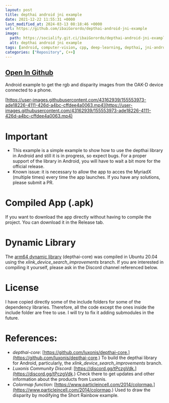 ```yaml
---
layout: post
title: depthai android jni example
date: 2021-12-22 11:55:31 +0000
last_modified_at: 2024-03-13 08:18:46 +0000
url: https://github.com/ibaiGorordo/depthai-android-jni-example
image:
  path: https://socialify.git.ci/ibaiGorordo/depthai-android-jni-example/image?&forks=1&issues=1&language=1&name=1&owner=1&stargazers=1&theme=Light
  alt: depthai android jni example
tags: [android, computer-vision, cpp, deep-learning, depthai, jni-android, object-detection]
categories: ["Repository", C++]
---
```


## [Open In Github](https://github.com/ibaiGorordo/depthai-android-jni-example)

 Android example to get the rgb and disparity images from the OAK-D device connected to a phone.

[https://user-images.githubusercontent.com/43162939/155553973-ade18226-4111-426d-a4bc-cffdee4a0063.mp4](https://user-images.githubusercontent.com/43162939/155553973-ade18226-4111-426d-a4bc-cffdee4a0063.mp4)


# Important
- This example is a simple example to show how to use the depthai library in Android and still it is in progress, so expect bugs. For a proper support of the library in Android, you will have to wait a bit more for the official release.
- Known issue: it is necessary to allow the app to acces the MyriadX (multiple times) every time the app launches. If you have any solutions, please submit a PR.

# Compiled App (.apk)
If you want to download the app directly without having to compile the project. You can download it in the Release tab.

# Dynamic Library
The [arm64 dynamic library](https://github.com/ibaiGorordo/depthai-android-jni-example/blob/main/app/src/main/libs/depthai/arm64-v8a/libdepthai-core.so) (depthai-core) was compiled in Ubuntu 20.04 using the *xlink_device_search_improvements* branch. If you are interested in compiling it yourself, please ask in the Discord channel referenced below.

# License
I have copied directly some of the include folders for some of the dependency libraries. Therefore, all the code except the ones inside the include folder are free to use. I will try to fix it adding submodules in the future.

# References:
- *depthai-core*: [https://github.com/luxonis/depthai-core.](https://github.com/luxonis/depthai-core.) To build the depthai library for Android, particularly, the *xlink_device_search_improvements* branch.
- *Luxonis Community Discord*: [https://discord.gg/tPczgVdk.](https://discord.gg/tPczgVdk.) Check there to get updates and other information about the products from Luxonis.
- *Colormap function*: [https://www.particleincell.com/2014/colormap.](https://www.particleincell.com/2014/colormap.) Used to draw the disparity by modifying the Short Rainbow example.
